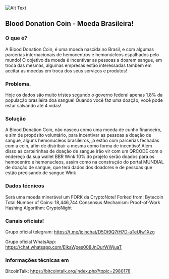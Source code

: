 ![Alt Text](https://github.com/blooddonationcoin)

## Blood Donation Coin - Moeda Brasileira!

### O que é?
A Blood Donation Coin, é uma moeda nascida no Brasil, e com algumas parcerias internacionais de hemocentros e hemonúcleos espalhados pelo mundo!
O objetivo da moeda é incentivar as pessoas a doarem sangue, em troca das mesmas, algumas empresas estão interessadas também em aceitar as moedas em troca dos seus serviços e produtos!

### Problema.
Hoje os dados são muito tristes segundo o governo federal apenas 1.8% da população brasileira doa sangue!
Quando você faz uma doação, você pode estar salvando até 4 vidas!

### Solução
A Blood Donation Coin, não nasceu como uma moeda de cunho financeiro, e sim de propósito voluntário, para incentivar as pessoas a doação de sangue, alguns hemonucleos brasileiros, já estão com parcerias fechadas com a coin, afim de distribuir a mesma como forma de incentivo!
Além disso as carteirinhas de doação de sangue irão vir com um QRCODE com o endereço da sua wallet BBR Wink
10% do projeto serão doados para os hemocentro e hemonucleos, assim como na construção do portal MUNDIAL de doação de sangue, que terá dados dos doadores e de pessoas que estão precisando de sangue Wink

### Dados técnicos
Será uma moeda minerável um FORK da CryptoNote!
Forked from: Bytecoin 
Total Number of Coins: 18,446,744
Consensus Mechanism: Proof-of-Work 
Hashing Algorithm: CryptoNight




### Canais oficiais!

Grupo oficial telegram: https://t.me/joinchat/D5Ot9Q7tH7D-aTeUIw1Xzg

Grupo oficial WhatsApp: https://chat.whatsapp.com/EIkaWpes008JnOurWWjuaT

### Informações técnicas em 

BitcoinTalk: https://bitcointalk.org/index.php?topic=2980178
